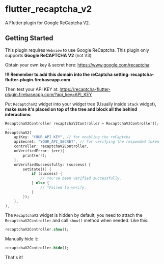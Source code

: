 # flutter_recaptcha_v2

A Flutter plugin for Google ReCaptcha V2.

## Getting Started

This plugin requires `Webview` to use Google ReCaptcha.
This plugin only supports **Google ReCAPTCHA V2** (not V3)

Obtain your own key & secret here: https://www.google.com/recaptcha

**!!! Remember to add this domain into the reCaptcha setting: recaptcha-flutter-plugin.firebaseapp.com**

Then test your API KEY at: https://recaptcha-flutter-plugin.firebaseapp.com/?api_key=API_KEY

Put `RecaptchaV2` widget into your widget tree (Usually inside `Stack` widget), **make sure it's placed on top of the tree and block all the behind interactions**:

```dart
RecaptchaV2Controller recaptchaV2Controller = RecaptchaV2Controller();
...
RecaptchaV2(
	apiKey: "YOUR_API_KEY", // for enabling the reCaptcha
	apiSecret: "YOUR_API_SECRET", // for verifying the responded token
	controller: recaptchaV2Controller,
	onVerifiedError: (err){
		print(err);
	},
	onVerifiedSuccessfully: (success) {
		setState(() {
            if (success) {
                // You've been verified successfully.
            } else {
                // "Failed to verify.
            }
		});
	},
),
```

The `RecaptchaV2` widget is hidden by default, you need to attach the `RecaptchaV2Controller` and call `show()` method when needed. Like this:
```dart
recaptchaV2Controller.show();
```

Manually hide it:
```dart
recaptchaV2Controller.hide();
```

That's it!
